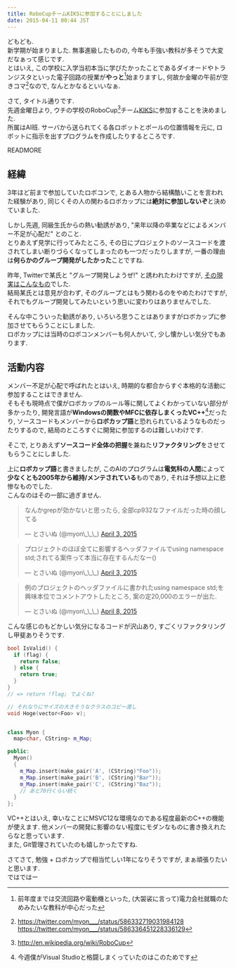 ```yaml
---
title: RoboCupチームKIKSに参加することにしました
date: 2015-04-11 00:44 JST
---
```


どもども.  
新学期が始まりました. 無事進級したものの, 今年も手強い教科が多そうで大変だなぁって感じです.  
とはいえ, この学校に入学当初本当に学びたかったことであるダイオードやトランジスタといった電子回路の授業が**やっと**[^1]始まりますし, 何故か金曜の午前が空きコマ[^2]なので, なんとかなるといいなぁ.

[^1]: 前年度までは交流回路や電動機といった, (大袈裟に言って)電力会社就職のためみたいな教科が中心だった
[^2]: <https://twitter.com/myon___/status/586332719031984128> <https://twitter.com/myon___/status/586336451228336129>

さて, タイトル通りです.  
先週金曜日より, ウチの学校のRoboCup[^3]チーム[KIKS](http://tnctkiks.boo-log.com/)に参加することを決めました.  
所属はAI班. サーバから送られてくる各ロボットとボールの位置情報を元に, ロボットに指示を出すプログラムを作成したりするところです.

[^3]: <http://en.wikipedia.org/wiki/RoboCup>

READMORE

## 経緯

3年ほど前まで参加していたロボコンで, とある人物から結構酷いことを言われた経験があり, 同じくその人の関わるロボカップには**絶対に参加しないぞ**と決めていました.

しかし先週, 同級生氏からの熱い勧誘があり, "来年以降の卒業などによるメンバー不足が心配だ" とのこと.  
とりあえず見学に行ってみたところ, その日にプロジェクトのソースコードを渡されてしまい断りづらくなってしまったのも一つだったりしますが, 一番の理由は**何らかのグループ開発がしたかった**ことですね.

昨年, Twitterで某氏と "グループ開発しようぜ!" と誘われたわけですが, [その現実はこんなもの](https://twitter.com/myon___/status/578101663510097920)でした.  
結局某氏とは意見が合わず, そのグループとはもう関わるのをやめたわけですが, それでもグループ開発してみたいという思いに変わりはありませんでした.

そんな中こういった勧誘があり, いろいろ思うことはありますがロボカップに参加させてもらうことにしました.  
ロボカップには当時のロボコンメンバーも何人かいて, 少し懐かしい気分でもあります.

## 活動内容

メンバー不足が心配で呼ばれたとはいえ, 時期的な都合からすぐ本格的な活動に参加することはできません.  
そもそも現時点で僕がロボカップのルール等に関してよくわかっていない部分が多かったり, 開発言語が**Windowsの関数やMFCに依存しまくったVC++**[^4]だったり, ソースコードもメンバーから**ロボカップ語**と恐れられているようなものだったりするので, 結局のところすぐに開発に参加するのは難しいわけです.

[^4]: 今週僕がVisual Studioと格闘しまくっていたのはこのためです

そこで, とりあえず**ソースコード全体の把握**を兼ねた**リファクタリング**をさせてもらうことにしました.

上に**ロボカップ語**と書きましたが, このAIのプログラムは**電気科の人間**によって**少なくとも2005年から維持/メンテされている**ものであり, それは予想以上に悲惨なものでした.  
こんなのはその一部に過ぎません.

<blockquote class="twitter-tweet tw-align-center" lang="en"><p>なんかgrepが効かないと思ったら, 全部cp932なファイルだった時の顔してる</p>&mdash; とさいぬ (@myon\_\_\_) <a href="https://twitter.com/myon___/status/583868618712027137">April 3, 2015</a></blockquote>
<script async src="//platform.twitter.com/widgets.js" charset="utf-8"></script>

<blockquote class="twitter-tweet tw-align-center" lang="en"><p>プロジェクトのほぼ全てに影響するヘッダファイルでusing namespace std;されてる案件って本当に存在するんだなー()</p>&mdash; とさいぬ (@myon\_\_\_) <a href="https://twitter.com/myon___/status/583926303859937280">April 3, 2015</a></blockquote>

<blockquote class="twitter-tweet tw-align-center" lang="en"><p>例のプロジェクトのヘッダファイルに書かれたusing namespace std;を興味本位でコメントアウトしたところ, 案の定20,000のエラーが出た.</p>&mdash; とさいぬ (@myon\_\_\_) <a href="https://twitter.com/myon___/status/585787255748296704">April 8, 2015</a></blockquote>

こんな感じのもどかしい気分になるコードが沢山あり, すごくリファクタリングし甲斐ありそうです.

```cpp
bool IsValid() {
  if (flag) {
    return false;
  } else {
    return true;
  }
}
// => return !flag; でよくね?
```

```cpp
// それなりにサイズの大きそうなクラスのコピー渡し
void Hoge(vector<Foo> v);
```

```cpp

class Myon {
  map<char, CString> m_Map;

public:
  Myon()
  {
    m_Map.insert(make_pair('A', (CString)"Foo"));
    m_Map.insert(make_pair('B', (CString)"Bar"));
    m_Map.insert(make_pair('C', (CString)"Baz"));
    // あと70行くらい続く
  }
};
```

VC++とはいえ, 幸いなことにMSVC12な環境なのである程度最新のC++の機能が使えます. 他メンバーの開発に影響のない程度にモダンなものに書き換えれたらなと思っています.  
また, Git管理されていたのも嬉しかったですね.

さてさて, 勉強 + ロボカップで相当忙しい1年になりそうですが, まぁ頑張りたいと思います.  
ではではー
